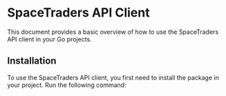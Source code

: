 
# SpaceTraders API Client

This document provides a basic overview of how to use the SpaceTraders API client in your Go projects.

## Installation

To use the SpaceTraders API client, you first need to install the package in your project. Run the following command:



